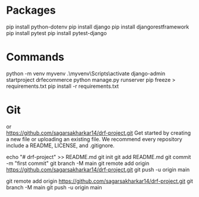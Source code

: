 # Packages

pip install python-dotenv
pip install django
pip install djangorestframework
pip install pytest
pip install pytest-django


# Commands

python -m venv myvenv
.\myvenv\Scripts\activate
django-admin startproject drfecommerce
python manage.py runserver
pip freeze > requirements.txt
pip install -r requirements.txt


# Git

<!-- Quick setup — if you’ve done this kind of thing before -->
or	
https://github.com/sagarsakharkar14/drf-project.git
Get started by creating a new file or uploading an existing file. We recommend every repository include a README, LICENSE, and .gitignore.

<!-- …or create a new repository on the command line -->
echo "# drf-project" >> README.md
git init
git add README.md
git commit -m "first commit"
git branch -M main
git remote add origin https://github.com/sagarsakharkar14/drf-project.git
git push -u origin main


<!-- …or push an existing repository from the command line -->
git remote add origin https://github.com/sagarsakharkar14/drf-project.git
git branch -M main
git push -u origin main

